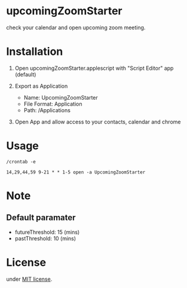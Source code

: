 # upcomingZoomStarter

check your calendar and open upcoming zoom meeting.

# Installation
1. Open upcomingZoomStarter.applescript with "Script Editor" app (default)

2. Export as Application
   - Name: UpcomingZoomStarter
   - File Format: Application
   - Path: /Applications

3. Open App and allow access to your contacts, calendar and chrome

 
# Usage

```
/crontab -e

14,29,44,59 9-21 * * 1-5 open -a UpcomingZoomStarter
```
 
 
# Note

## Default paramater
- futureThreshold: 15 (mins)
- pastThreshold: 10 (mins)

 
# License
 
under [MIT license](https://en.wikipedia.org/wiki/MIT_License).
 
